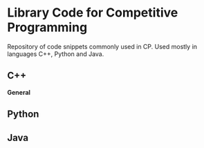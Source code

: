 # Library Code for Competitive Programming
Repository of code snippets commonly used in CP. 
Used mostly in languages C++, Python and Java.

## C++
**General**


## Python

## Java

